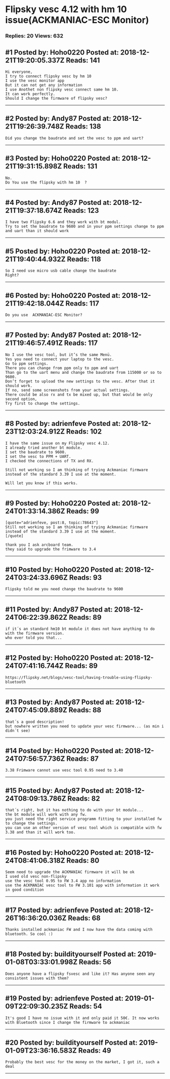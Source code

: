 # Flipsky vesc 4.12 with hm 10 issue(ACKMANIAC-ESC Monitor)

### Replies: 20 Views: 632

## \#1 Posted by: Hoho0220 Posted at: 2018-12-21T19:20:05.337Z Reads: 141

```
Hi everyone,
I try to connect flipsky vesc by hm 10
I use the vesc monitor app
But it can not get any information
I use Anothet non flipsky vesc connect same hm 10.
It can work perfectly.
Should I change the firmware of flipsky vesc?
```

---
## \#2 Posted by: Andy87 Posted at: 2018-12-21T19:26:39.748Z Reads: 138

```
Did you change the baudrate and set the vesc to ppm and uart?
```

---
## \#3 Posted by: Hoho0220 Posted at: 2018-12-21T19:31:15.898Z Reads: 131

```
No.
Do You use the flipsky with hm 10  ?
```

---
## \#4 Posted by: Andy87 Posted at: 2018-12-21T19:37:18.674Z Reads: 123

```
I have two Flipsky 6.6 and they work with bt modul.
Try to set the baudrate to 9600 and in your ppm settings change to ppm and uart than it should work
```

---
## \#5 Posted by: Hoho0220 Posted at: 2018-12-21T19:40:44.932Z Reads: 118

```
So I need use micro usb cable change the baudrate 
Right?
```

---
## \#6 Posted by: Hoho0220 Posted at: 2018-12-21T19:42:18.044Z Reads: 117

```
Do you use  ACKMANIAC-ESC Monitor?
```

---
## \#7 Posted by: Andy87 Posted at: 2018-12-21T19:46:57.491Z Reads: 117

```
No I use the vesc tool, but it’s the same Menü.
Yes you need to connect your laptop to the vesc.
Go to ppm settings.
There you can change from ppm only to ppm and uart 
Than go to the uart menu and change the baudrate from 115000 or so to 9600.
Don’t forget to upload the new settings to the vesc. After that it should work.
If no, send some screenshots from your actual settings. 
There could be also rx and tx be mixed up, but that would be only second option,
Try first to change the settings.
```

---
## \#8 Posted by: adrienfeve Posted at: 2018-12-23T12:03:24.912Z Reads: 102

```
I have the same issue on my Flipsky vesc 4.12.
I already tried another bt module.
I set the baudrate to 9600.
I set the vesc to PPM + UART.
I checked the connections of TX and RX.

Still not working so I am thinking of trying Ackmaniac firmware instead of the standard 3.39 I use at the moment.

Will let you know if this works.
```

---
## \#9 Posted by: Hoho0220 Posted at: 2018-12-24T01:33:14.386Z Reads: 99

```
[quote="adrienfeve, post:8, topic:78643"]
Still not working so I am thinking of trying Ackmaniac firmware instead of the standard 3.39 I use at the moment.
[/quote]

thank you I ask arcboard team.
they said to upgrade the frimware to 3.4
```

---
## \#10 Posted by: Hoho0220 Posted at: 2018-12-24T03:24:33.696Z Reads: 93

```
Flipsky told me you need change the baudrate to 9600
```

---
## \#11 Posted by: Andy87 Posted at: 2018-12-24T06:22:39.862Z Reads: 89

```
if it´s an standard hm10 bt module it does not have anything to do with the firmware version.
who ever told you that...
```

---
## \#12 Posted by: Hoho0220 Posted at: 2018-12-24T07:41:16.744Z Reads: 89

```
https://flipsky.net/blogs/vesc-tool/having-trouble-using-flipsky-bluetooth
```

---
## \#13 Posted by: Andy87 Posted at: 2018-12-24T07:45:09.889Z Reads: 88

```
that´s a good description!
but nowhere written you need to update your vesc firmware... (as min i didn´t see)
```

---
## \#14 Posted by: Hoho0220 Posted at: 2018-12-24T07:56:57.736Z Reads: 87

```
3.38 Frimware cannot use vesc tool 0.95 need to 3.40
```

---
## \#15 Posted by: Andy87 Posted at: 2018-12-24T08:09:13.786Z Reads: 82

```
that´s right, but it has nothing to do with your bt module...
the bt module will work with any fw.
you just need the right service programm fitting to your installed fw to change the settings.
you can use an other version of vesc tool which is compatible with fw 3.38 and than it will work too.
```

---
## \#16 Posted by: Hoho0220 Posted at: 2018-12-24T08:41:06.318Z Reads: 80

```
Seem need to upgrade the ACKMANIAC firmware it will be ok
I used old vesc non-flipsky
use the vesc tool 0.95 to FW 3.4 app no information 
use the ACKMANIAC vesc tool to FW 3.101 app with information it work in good condition
```

---
## \#17 Posted by: adrienfeve Posted at: 2018-12-26T16:36:20.036Z Reads: 68

```
Thanks installed ackmaniac FW and I now have the data coming with bluetooth. So cool :)
```

---
## \#18 Posted by: buildityourself Posted at: 2019-01-08T03:33:01.998Z Reads: 56

```
Does anyone have a flipsky fsvesc and like it? Has anyone seen any consistent issues with them?
```

---
## \#19 Posted by: adrienfeve Posted at: 2019-01-09T22:09:30.235Z Reads: 54

```
It's good I have no issue with it and only paid it 50€. It now works with Bluetooth since I change the firmware to ackmaniac
```

---
## \#20 Posted by: buildityourself Posted at: 2019-01-09T23:36:16.583Z Reads: 49

```
Probably the best vesc for the money on the market, I got it, such a deal
```

---
